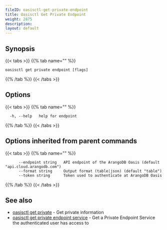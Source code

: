 ```yaml
---
fileID: oasisctl-get-private-endpoint
title: Oasisctl Get Private Endpoint
weight: 2875
description: 
layout: default
---
```

## Synopsis



{{< tabs >}}
{{% tab name="" %}}
```
oasisctl get private endpoint [flags]
```
{{% /tab %}}
{{< /tabs >}}

## Options

{{< tabs >}}
{{% tab name="" %}}
```
  -h, --help   help for endpoint
```
{{% /tab %}}
{{< /tabs >}}

## Options inherited from parent commands

{{< tabs >}}
{{% tab name="" %}}
```
      --endpoint string   API endpoint of the ArangoDB Oasis (default "api.cloud.arangodb.com")
      --format string     Output format (table|json) (default "table")
      --token string      Token used to authenticate at ArangoDB Oasis
```
{{% /tab %}}
{{< /tabs >}}

## See also

* [oasisctl get private](oasisctl-get-private)	 - Get private information
* [oasisctl get private endpoint service](oasisctl-get-private-endpoint-service)	 - Get a Private Endpoint Service the authenticated user has access to

